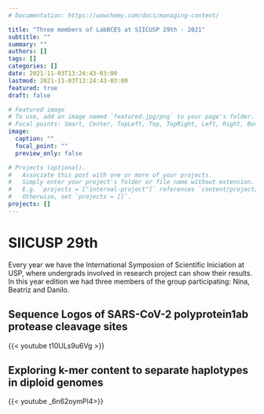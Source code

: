 ```yaml
---
# Documentation: https://wowchemy.com/docs/managing-content/

title: "Three members of LabBCES at SIICUSP 29th - 2021"
subtitle: ""
summary: ""
authors: []
tags: []
categories: []
date: 2021-11-03T13:24:43-03:00
lastmod: 2021-11-03T13:24:43-03:00
featured: true
draft: false

# Featured image
# To use, add an image named `featured.jpg/png` to your page's folder.
# Focal points: Smart, Center, TopLeft, Top, TopRight, Left, Right, BottomLeft, Bottom, BottomRight.
image:
  caption: ""
  focal_point: ""
  preview_only: false

# Projects (optional).
#   Associate this post with one or more of your projects.
#   Simply enter your project's folder or file name without extension.
#   E.g. `projects = ["internal-project"]` references `content/project/deep-learning/index.md`.
#   Otherwise, set `projects = []`.
projects: []
---
```


# SIICUSP 29th

Every year we have the International Symposion of Scientific Iniciation at USP, where undergrads involved in research project can show their results. In this year edition we had three members of the group participating: Nina, Beatriz and Danilo.

## Sequence Logos of SARS-CoV-2 polyprotein1ab protease cleavage sites

{{< youtube t10ULs9u6Vg >}}

## Exploring k-mer content to separate haplotypes in diploid genomes

{{< youtube _6n62oymPl4>}}

